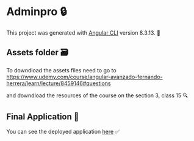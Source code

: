 # Adminpro :lock:

This project was generated with [Angular CLI](https://github.com/angular/angular-cli) version 8.3.13. :tada:

## Assets folder :card_file_box:
To downdload the assets files need to go to https://www.udemy.com/course/angular-avanzado-fernando-herrera/learn/lecture/8459146#questions

and downdload the resources of the course on the section 3, class 15 :mag:

## Final Application :rocket:
You can see the deployed application [here](https://adm1npr0.herokuapp.com/login) :white_check_mark: